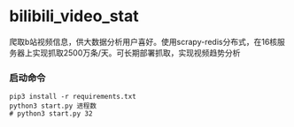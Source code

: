 # bilibili_video_stat
爬取b站视频信息，供大数据分析用户喜好。使用scrapy-redis分布式，在16核服务器上实现抓取2500万条/天。可长期部署抓取，实现视频趋势分析

### 启动命令

```shell
pip3 install -r requirements.txt
python3 start.py 进程数
# python3 start.py 32
```
